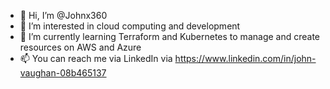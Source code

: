 - 👋 Hi, I’m @Johnx360
- 👀 I’m interested in cloud computing and development
- 🌱 I’m currently learning Terraform and Kubernetes to manage and create resources on AWS and Azure
- 📫 You can reach me via LinkedIn via https://www.linkedin.com/in/john-vaughan-08b465137 

<!---
Johnx360/Johnx360 is a ✨ special ✨ repository because its `README.md` (this file) appears on your GitHub profile.
You can click the Preview link to take a look at your changes.
--->
